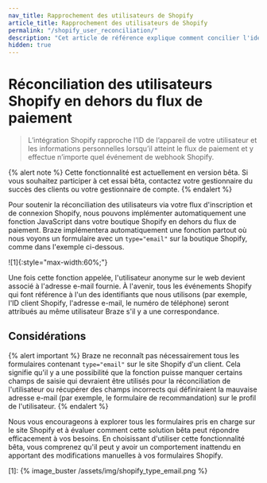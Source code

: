 ```yaml
---
nav_title: Rapprochement des utilisateurs de Shopify
article_title: Rapprochement des utilisateurs de Shopify
permalink: "/shopify_user_reconciliation/"
description: "Cet article de référence explique comment concilier l'identifiant de l'appareil de votre utilisateur et les informations personnelles lorsqu'ils atteignent le flux de paiement."
hidden: true
---
```


# Réconciliation des utilisateurs Shopify en dehors du flux de paiement 

> L’intégration Shopify rapproche l’ID de l’appareil de votre utilisateur et les informations personnelles lorsqu’il atteint le flux de paiement et y effectue n’importe quel événement de webhook Shopify.

{% alert note %}
Cette fonctionnalité est actuellement en version bêta. Si vous souhaitez participer à cet essai bêta, contactez votre gestionnaire du succès des clients ou votre gestionnaire de compte.
{% endalert %}

Pour soutenir la réconciliation des utilisateurs via votre flux d'inscription et de connexion Shopify, nous pouvons implémenter automatiquement une fonction JavaScript dans votre boutique Shopify en dehors du flux de paiement. Braze implémentera automatiquement une fonction partout où nous voyons un formulaire avec un `type="email"` sur la boutique Shopify, comme dans l'exemple ci-dessous.

![1]{:style="max-width:60%;"}

Une fois cette fonction appelée, l'utilisateur anonyme sur le web devient associé à l'adresse e-mail fournie. À l'avenir, tous les événements Shopify qui font référence à l'un des identifiants que nous utilisons (par exemple, l'ID client Shopify, l'adresse e-mail, le numéro de téléphone) seront attribués au même utilisateur Braze s'il y a une correspondance.

## Considérations

{% alert important %}
Braze ne reconnaît pas nécessairement tous les formulaires contenant `type="email"` sur le site Shopify d'un client. Cela signifie qu'il y a une possibilité que la fonction puisse manquer certains champs de saisie qui devraient être utilisés pour la réconciliation de l'utilisateur ou récupérer des champs incorrects qui définiraient la mauvaise adresse e-mail (par exemple, le formulaire de recommandation) sur le profil de l'utilisateur.
{% endalert %}

Nous vous encourageons à explorer tous les formulaires pris en charge sur le site Shopify et à évaluer comment cette solution bêta peut répondre efficacement à vos besoins. En choisissant d'utiliser cette fonctionnalité bêta, vous comprenez qu'il peut y avoir un comportement inattendu en apportant des modifications manuelles à vos formulaires Shopify.

[1]: {% image_buster /assets/img/shopify_type_email.png %}
